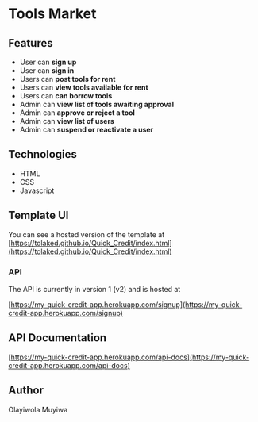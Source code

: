 # Tools Market

## Features

- User can **sign up**
- User can **sign in**
- Users can **post tools for rent**
- Users can **view tools available for rent**
- Users can **can borrow tools**
- Admin can **view list of tools awaiting approval**
- Admin can **approve or reject a tool**
- Admin can **view list of users**
- Admin can **suspend or reactivate a user**

## Technologies

- HTML
- CSS
- Javascript

## Template UI

You can see a hosted version of the template at [https://tolaked.github.io/Quick_Credit/index.html](https://tolaked.github.io/Quick_Credit/index.html)

### API

The API is currently in version 1 (v2) and is hosted at

[https://my-quick-credit-app.herokuapp.com/signup](https://my-quick-credit-app.herokuapp.com/signup)

## API Documentation

[https://my-quick-credit-app.herokuapp.com/api-docs](https://my-quick-credit-app.herokuapp.com/api-docs)

## Author

Olayiwola Muyiwa
